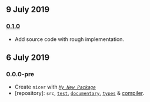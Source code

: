 ## 9 July 2019

### [0.1.0](https://github.com/idiocc/nicer/compare/v0.0.0-pre...v0.1.0)

- Add source code with rough implementation.

## 6 July 2019

### 0.0.0-pre

- Create `nicer` with _[`My New Package`](https://mnpjs.org)_
- [repository]: `src`, [`test`](https://contexttesting.com), [`documentary`](https://readme.page), [`types`](https://typedef.page) & [compiler](https://compiler.page).